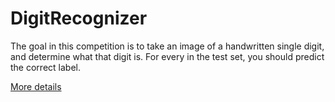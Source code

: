 # DigitRecognizer

The goal in this competition is to take an image of a handwritten single digit, and determine what that digit is.
For every in the test set, you should predict the correct label.

[More details](https://www.kaggle.com/c/digit-recognizer)